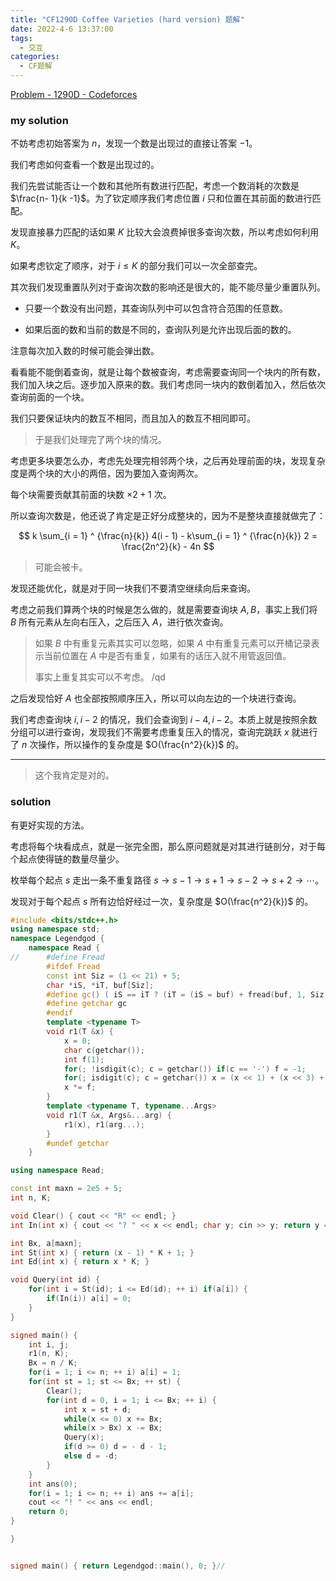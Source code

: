 ```yaml
---
title: "CF1290D Coffee Varieties (hard version) 题解"
date: 2022-4-6 13:37:00
tags:
  - 交互
categories:
  - CF题解
---
```


[Problem - 1290D - Codeforces](https://codeforces.com/problemset/problem/1290/D)

### $\text{my solution}$

不妨考虑初始答案为 $n$，发现一个数是出现过的直接让答案 $-1$。

我们考虑如何查看一个数是出现过的。

我们先尝试能否让一个数和其他所有数进行匹配，考虑一个数消耗的次数是 $\frac{n- 1}{k -1}$。为了钦定顺序我们考虑位置 $i$ 只和位置在其前面的数进行匹配。

发现直接暴力匹配的话如果 $K$ 比较大会浪费掉很多查询次数，所以考虑如何利用 $K$。

如果考虑钦定了顺序，对于 $i \le K$ 的部分我们可以一次全部查完。

其次我们发现重置队列对于查询次数的影响还是很大的，能不能尽量少重置队列。

- 只要一个数没有出问题，其查询队列中可以包含符合范围的任意数。

- 如果后面的数和当前的数是不同的，查询队列是允许出现后面的数的。

注意每次加入数的时候可能会弹出数。

看看能不能倒着查询，就是让每个数被查询，考虑需要查询同一个块内的所有数，我们加入块之后。逐步加入原来的数。我们考虑同一块内的数倒着加入，然后依次查询前面的一个块。

我们只要保证块内的数互不相同，而且加入的数互不相同即可。

> 于是我们处理完了两个块的情况。

考虑更多块要怎么办，考虑先处理完相邻两个块，之后再处理前面的块，发现复杂度是两个块的大小的两倍，因为要加入查询两次。

每个块需要贡献其前面的块数 $\times 2 + 1$ 次。

所以查询次数是，他还说了肯定是正好分成整块的，因为不是整块直接就做完了：

$$
k \sum_{i = 1} ^ {\frac{n}{k}} 4(i - 1) - k\sum_{i = 1} ^ {\frac{n}{k}} 2 = \frac{2n^2}{k} - 4n
$$

> 可能会被卡。

发现还能优化，就是对于同一块我们不要清空继续向后来查询。

考虑之前我们算两个块的时候是怎么做的，就是需要查询块 $A, B$，事实上我们将 $B$ 所有元素从左向右压入，之后压入 $A$，进行依次查询。

> 如果 $B$ 中有重复元素其实可以忽略，如果 $A$ 中有重复元素可以开桶记录表示当前位置在 $A$ 中是否有重复，如果有的话压入就不用管返回值。
> 
> 事实上重复其实可以不考虑。 /qd

之后发现恰好 $A$ 也全部按照顺序压入，所以可以向左边的一个块进行查询。

我们考虑查询块 $i, i - 2$ 的情况，我们会查询到 $i - 4, i - 2$。本质上就是按照余数分组可以进行查询，发现我们不需要考虑重复压入的情况，查询完跳跃 $x$ 就进行了 $n$ 次操作，所以操作的复杂度是 $O(\frac{n^2}{k})$ 的。

---

> 这个我肯定是对的。

### $\text{solution}$

有更好实现的方法。

考虑将每个块看成点，就是一张完全图，那么原问题就是对其进行链剖分，对于每个起点使得链的数量尽量少。

枚举每个起点 $s$ 走出一条不重复路径 $s \to s - 1 \to s + 1 \to s - 2 \to s + 2 \to \cdots$。

发现对于每个起点 $s$ 所有边恰好经过一次，复杂度是 $O(\frac{n^2}{k})$ 的。

```cpp
#include <bits/stdc++.h>
using namespace std;
namespace Legendgod {
	namespace Read {
//		#define Fread
		#ifdef Fread
		const int Siz = (1 << 21) + 5;
		char *iS, *iT, buf[Siz];
		#define gc() ( iS == iT ? (iT = (iS = buf) + fread(buf, 1, Siz, stdin), iS == iT ? EOF : *iS ++) : *iS ++ )
		#define getchar gc
		#endif
		template <typename T>
		void r1(T &x) {
		    x = 0;
			char c(getchar());
			int f(1);
			for(; !isdigit(c); c = getchar()) if(c == '-') f = -1;
			for(; isdigit(c); c = getchar()) x = (x << 1) + (x << 3) + (c ^ 48);
			x *= f;
		}
		template <typename T, typename...Args>
		void r1(T &x, Args&...arg) {
			r1(x), r1(arg...);
		}
		#undef getchar
	}

using namespace Read;

const int maxn = 2e5 + 5;
int n, K;

void Clear() { cout << "R" << endl; }
int In(int x) { cout << "? " << x << endl; char y; cin >> y; return y == 'Y'; }

int Bx, a[maxn];
int St(int x) { return (x - 1) * K + 1; }
int Ed(int x) { return x * K; }

void Query(int id) {
    for(int i = St(id); i <= Ed(id); ++ i) if(a[i]) {
        if(In(i)) a[i] = 0;
    }
}

signed main() {
	int i, j;
    r1(n, K);
    Bx = n / K;
    for(i = 1; i <= n; ++ i) a[i] = 1;
    for(int st = 1; st <= Bx; ++ st) {
        Clear();
        for(int d = 0, i = 1; i <= Bx; ++ i) {
            int x = st + d;
            while(x <= 0) x += Bx;
            while(x > Bx) x -= Bx;
            Query(x);
            if(d >= 0) d = - d - 1;
            else d = -d;
        }
    }
    int ans(0);
    for(i = 1; i <= n; ++ i) ans += a[i];
    cout << "! " << ans << endl;
	return 0;
}

}


signed main() { return Legendgod::main(), 0; }//

```


